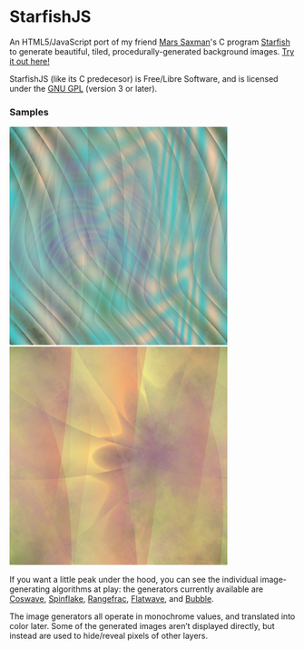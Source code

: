 # StarfishJS
An HTML5/JavaScript port of my friend [Mars Saxman](http://redecho.org/)'s C program [Starfish][] to generate beautiful, tiled, procedurally-generated background images. [Try it out here!](http://micah.cowan.name/starfishjs/)

  [starfish]: https://packages.debian.org/stable/xstarfish

StarfishJS (like its C predecesor) is Free/Libre Software, and is licensed under the [GNU GPL](LICENSE.txt) (version 3 or later).

### Samples ###
![Test Image: "Turvey Green Cream Dunes"](images/sf/turvey-green-cream-dunes.png)
![Test Image: "Regal Age"](images/sf/regal-age.png)

If you want a little peak under the hood, you can see the individual image-generating algorithms at play: the generators currently available are [Coswave][], [Spinflake][], [Rangefrac][], [Flatwave][], and [Bubble][].

  [coswave]: http://micah.cowan.name/starfishjs/#!test=Coswave
  [spinflake]: http://micah.cowan.name/starfishjs/#!test=Spinflake
  [rangefrac]:  http://micah.cowan.name/starfishjs/#!test=Rangefrac
  [flatwave]:  http://micah.cowan.name/starfishjs/#!test=Flatwave
  [bubble]:  http://micah.cowan.name/starfishjs/#!test=Bubble

The image generators all operate in monochrome values, and translated into color later. Some of the generated images aren’t displayed directly, but instead are used to hide/reveal pixels of other layers.

